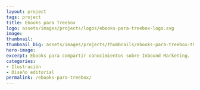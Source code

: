 ```yaml
---
layout: project
tags: project
title: Ebooks para Treebox
logo: assets/images/projects/logos/ebooks-para-treebox-logo.svg
image:
thumbnail:
thumbnail_big: assets/images/projects/thumbnails/ebooks-para-treebox-thumbnail-big.png
hero-image:
excerpt: Ebooks para compartir conocimientos sobre Inbound Marketing.
categories:
- Ilustración
- Diseño editorial
permalink: /ebooks-para-treebox/
---
```

